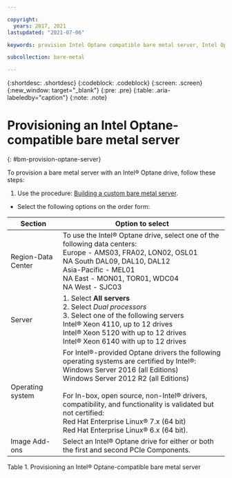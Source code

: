 ```yaml
---

copyright:
  years: 2017, 2021
lastupdated: "2021-07-06"

keywords: provision Intel Optane compatible bare metal server, Intel Optane, optane

subcollection: bare-metal

---
```


{:shortdesc: .shortdesc}
{:codeblock: .codeblock}
{:screen: .screen}
{:new_window: target="_blank"}
{:pre: .pre}
{:table: .aria-labeledby="caption"}
{:note: .note}

# Provisioning an Intel Optane-compatible bare metal server
{: #bm-provision-optane-server}

To provision a bare metal server with an Intel&reg; Optane drive, follow these steps:
1. Use the procedure: [Building a custom bare metal server](/docs/bare-metal?topic=bare-metal-ordering-baremetal-server).
* Select the following options on the order form:

| Section | Option to select |
|------|------|
|Region-Data Center|To use the Intel&reg; Optane drive, select one of the following data centers:<br>Europe - AMS03, FRA02, LON02, OSL01<br>NA South DAL09, DAL10, DAL12<br>Asia-Pacific - MEL01<br>NA East - MON01, TOR01, WDC04<br>NA West - SJC03<br>|
|Server|1. Select **All servers**<br>2. Select *Dual processors*<br>3. Select one of the following servers<br>Intel&reg; Xeon 4110, up to 12 drives<br>Intel&reg; Xeon 5120  with up to 12 drives<br>Intel&reg; Xeon 6140  with up to 12 drives|
|Operating system|For Intel&reg;-provided Optane drivers the following operating systems are certified by Intel&reg;:<br>Windows Server 2016 (all Editions)<br>Windows Server 2012 R2 (all Editions)<br><br>For In-box, open source, non-Intel&reg; drivers, compatibility, and functionality is validated but not certified:<br>Red Hat Enterprise Linux&reg; 7.x (64 bit)<br>Red Hat Enterprise Linux&reg; 6.x (64 bit).
|Image Add-ons| Select an Intel&reg; Optane drive for either or both the first and second PCIe Components.|

<caption>Table 1. Provisioning an Intel&reg; Optane-compatible bare metal server</caption>

